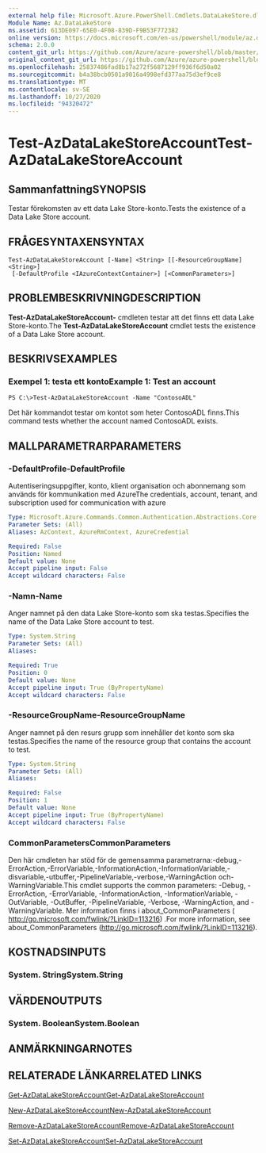 ```yaml
---
external help file: Microsoft.Azure.PowerShell.Cmdlets.DataLakeStore.dll-Help.xml
Module Name: Az.DataLakeStore
ms.assetid: 613DE097-65E0-4F08-839D-F9B53F772382
online version: https://docs.microsoft.com/en-us/powershell/module/az.datalakestore/test-azdatalakestoreaccount
schema: 2.0.0
content_git_url: https://github.com/Azure/azure-powershell/blob/master/src/DataLakeStore/DataLakeStore/help/Test-AzDataLakeStoreAccount.md
original_content_git_url: https://github.com/Azure/azure-powershell/blob/master/src/DataLakeStore/DataLakeStore/help/Test-AzDataLakeStoreAccount.md
ms.openlocfilehash: 25837486fad8b17a272f5687129ff936f6d50a02
ms.sourcegitcommit: b4a38bcb0501a9016a4998efd377aa75d3ef9ce8
ms.translationtype: MT
ms.contentlocale: sv-SE
ms.lasthandoff: 10/27/2020
ms.locfileid: "94320472"
---
```

# <span data-ttu-id="3acdb-101">Test-AzDataLakeStoreAccount</span><span class="sxs-lookup"><span data-stu-id="3acdb-101">Test-AzDataLakeStoreAccount</span></span>

## <span data-ttu-id="3acdb-102">Sammanfattning</span><span class="sxs-lookup"><span data-stu-id="3acdb-102">SYNOPSIS</span></span>
<span data-ttu-id="3acdb-103">Testar förekomsten av ett data Lake Store-konto.</span><span class="sxs-lookup"><span data-stu-id="3acdb-103">Tests the existence of a Data Lake Store account.</span></span>

## <span data-ttu-id="3acdb-104">FRÅGESYNTAXEN</span><span class="sxs-lookup"><span data-stu-id="3acdb-104">SYNTAX</span></span>

```
Test-AzDataLakeStoreAccount [-Name] <String> [[-ResourceGroupName] <String>]
 [-DefaultProfile <IAzureContextContainer>] [<CommonParameters>]
```

## <span data-ttu-id="3acdb-105">PROBLEMBESKRIVNING</span><span class="sxs-lookup"><span data-stu-id="3acdb-105">DESCRIPTION</span></span>
<span data-ttu-id="3acdb-106">**Test-AzDataLakeStoreAccount-** cmdleten testar att det finns ett data Lake Store-konto.</span><span class="sxs-lookup"><span data-stu-id="3acdb-106">The **Test-AzDataLakeStoreAccount** cmdlet tests the existence of a Data Lake Store account.</span></span>

## <span data-ttu-id="3acdb-107">BESKRIVS</span><span class="sxs-lookup"><span data-stu-id="3acdb-107">EXAMPLES</span></span>

### <span data-ttu-id="3acdb-108">Exempel 1: testa ett konto</span><span class="sxs-lookup"><span data-stu-id="3acdb-108">Example 1: Test an account</span></span>
```
PS C:\>Test-AzDataLakeStoreAccount -Name "ContosoADL"
```

<span data-ttu-id="3acdb-109">Det här kommandot testar om kontot som heter ContosoADL finns.</span><span class="sxs-lookup"><span data-stu-id="3acdb-109">This command tests whether the account named ContosoADL exists.</span></span>

## <span data-ttu-id="3acdb-110">MALLPARAMETRAR</span><span class="sxs-lookup"><span data-stu-id="3acdb-110">PARAMETERS</span></span>

### <span data-ttu-id="3acdb-111">-DefaultProfile</span><span class="sxs-lookup"><span data-stu-id="3acdb-111">-DefaultProfile</span></span>
<span data-ttu-id="3acdb-112">Autentiseringsuppgifter, konto, klient organisation och abonnemang som används för kommunikation med Azure</span><span class="sxs-lookup"><span data-stu-id="3acdb-112">The credentials, account, tenant, and subscription used for communication with azure</span></span>

```yaml
Type: Microsoft.Azure.Commands.Common.Authentication.Abstractions.Core.IAzureContextContainer
Parameter Sets: (All)
Aliases: AzContext, AzureRmContext, AzureCredential

Required: False
Position: Named
Default value: None
Accept pipeline input: False
Accept wildcard characters: False
```

### <span data-ttu-id="3acdb-113">-Namn</span><span class="sxs-lookup"><span data-stu-id="3acdb-113">-Name</span></span>
<span data-ttu-id="3acdb-114">Anger namnet på den data Lake Store-konto som ska testas.</span><span class="sxs-lookup"><span data-stu-id="3acdb-114">Specifies the name of the Data Lake Store account to test.</span></span>

```yaml
Type: System.String
Parameter Sets: (All)
Aliases:

Required: True
Position: 0
Default value: None
Accept pipeline input: True (ByPropertyName)
Accept wildcard characters: False
```

### <span data-ttu-id="3acdb-115">-ResourceGroupName</span><span class="sxs-lookup"><span data-stu-id="3acdb-115">-ResourceGroupName</span></span>
<span data-ttu-id="3acdb-116">Anger namnet på den resurs grupp som innehåller det konto som ska testas.</span><span class="sxs-lookup"><span data-stu-id="3acdb-116">Specifies the name of the resource group that contains the account to test.</span></span>

```yaml
Type: System.String
Parameter Sets: (All)
Aliases:

Required: False
Position: 1
Default value: None
Accept pipeline input: True (ByPropertyName)
Accept wildcard characters: False
```

### <span data-ttu-id="3acdb-117">CommonParameters</span><span class="sxs-lookup"><span data-stu-id="3acdb-117">CommonParameters</span></span>
<span data-ttu-id="3acdb-118">Den här cmdleten har stöd för de gemensamma parametrarna:-debug,-ErrorAction,-ErrorVariable,-InformationAction,-InformationVariable,-disvariable,-utbuffer,-PipelineVariable,-verbose,-WarningAction och-WarningVariable.</span><span class="sxs-lookup"><span data-stu-id="3acdb-118">This cmdlet supports the common parameters: -Debug, -ErrorAction, -ErrorVariable, -InformationAction, -InformationVariable, -OutVariable, -OutBuffer, -PipelineVariable, -Verbose, -WarningAction, and -WarningVariable.</span></span> <span data-ttu-id="3acdb-119">Mer information finns i about_CommonParameters ( http://go.microsoft.com/fwlink/?LinkID=113216) .</span><span class="sxs-lookup"><span data-stu-id="3acdb-119">For more information, see about_CommonParameters (http://go.microsoft.com/fwlink/?LinkID=113216).</span></span>

## <span data-ttu-id="3acdb-120">KOSTNADS</span><span class="sxs-lookup"><span data-stu-id="3acdb-120">INPUTS</span></span>

### <span data-ttu-id="3acdb-121">System. String</span><span class="sxs-lookup"><span data-stu-id="3acdb-121">System.String</span></span>

## <span data-ttu-id="3acdb-122">VÄRDEN</span><span class="sxs-lookup"><span data-stu-id="3acdb-122">OUTPUTS</span></span>

### <span data-ttu-id="3acdb-123">System. Boolean</span><span class="sxs-lookup"><span data-stu-id="3acdb-123">System.Boolean</span></span>

## <span data-ttu-id="3acdb-124">ANMÄRKNINGAR</span><span class="sxs-lookup"><span data-stu-id="3acdb-124">NOTES</span></span>

## <span data-ttu-id="3acdb-125">RELATERADE LÄNKAR</span><span class="sxs-lookup"><span data-stu-id="3acdb-125">RELATED LINKS</span></span>

[<span data-ttu-id="3acdb-126">Get-AzDataLakeStoreAccount</span><span class="sxs-lookup"><span data-stu-id="3acdb-126">Get-AzDataLakeStoreAccount</span></span>](./Get-AzDataLakeStoreAccount.md)

[<span data-ttu-id="3acdb-127">New-AzDataLakeStoreAccount</span><span class="sxs-lookup"><span data-stu-id="3acdb-127">New-AzDataLakeStoreAccount</span></span>](./New-AzDataLakeStoreAccount.md)

[<span data-ttu-id="3acdb-128">Remove-AzDataLakeStoreAccount</span><span class="sxs-lookup"><span data-stu-id="3acdb-128">Remove-AzDataLakeStoreAccount</span></span>](./Remove-AzDataLakeStoreAccount.md)

[<span data-ttu-id="3acdb-129">Set-AzDataLakeStoreAccount</span><span class="sxs-lookup"><span data-stu-id="3acdb-129">Set-AzDataLakeStoreAccount</span></span>](./Set-AzDataLakeStoreAccount.md)


